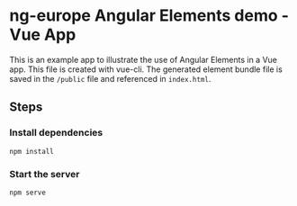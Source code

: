# ng-europe Angular Elements demo - Vue App

This is an example app to illustrate the use of Angular Elements in a Vue app. This file is created with vue-cli. The generated element bundle file is saved in the `/public` file and referenced in `index.html`.

## Steps

### Install dependencies

`npm install`

### Start the server

`npm serve`
